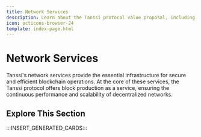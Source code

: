 ```yaml
---
title: Network Services
description: Learn about the Tanssi protocol value proposal, including critical features like block production and data availability as a service, bridging, and more.
icon: octicons-browser-24
template: index-page.html
---
```


# Network Services

Tanssi's network services provide the essential infrastructure for secure and efficient blockchain operations. At the core of these services, the Tanssi protocol offers block production as a service, ensuring the continuous performance and scalability of decentralized networks.

## Explore This Section

:::INSERT_GENERATED_CARDS:::